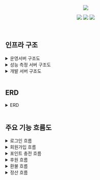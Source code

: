 <p align="center">
  <img src = "https://user-images.githubusercontent.com/45073750/139288390-23b435c5-75e2-4e13-9917-9c295d899bed.png"/>
</p> 

<p align="center">
  <img src = "https://img.shields.io/badge/spring--boot-v2.4.3-green?style=flat-square&logo=spring-boot&logoColor=white"/>
  <img src = "https://img.shields.io/badge/QueryDsl-4.4.0-success"/>
  <img src = "https://img.shields.io/badge/Java-11-important"/>
</p> 



<br/>

## 인프라 구조

<details>
<summary>운영서버 구조도</summary>
<img src = "https://user-images.githubusercontent.com/18106839/139275905-5f768462-5d88-4579-8868-305b3937c917.png"/>
</details>

<details>
<summary>성능 측정 서버 구조도</summary>
<img src = "https://user-images.githubusercontent.com/18106839/139275986-148b609c-b489-48ef-8061-d6a312ff89ae.png"/>
</details>

<details>
<summary>개발 서버 구조도</summary>
<img src = "https://user-images.githubusercontent.com/18106839/139276078-be5eb238-cfe8-4503-9a08-9d017d3bcfb9.png"/>
</details>
<br/>

## ERD

<details>
<summary>ERD</summary>
<img src = "https://user-images.githubusercontent.com/18106839/139279886-915c702f-72a4-4e8f-9cd4-06c0bcd51d86.png"/>
</details>
<br/>

## 주요 기능 흐름도

<details>
  <summary>로그인 흐름</summary>
  <img src="https://user-images.githubusercontent.com/45073750/139027723-bf2637e4-4a0d-44cc-9dc6-ea503ccaf3df.png">
</details>

<details>
  <summary>회원가입 흐름</summary>
  <img src="https://user-images.githubusercontent.com/45073750/139034526-e2d625bf-9487-4985-a8b9-41c09428874d.png">
  return email 전까지는 로그인과 동일하다.
</details>

<details>
  <summary>포인트 충전 흐름</summary>
  <img src="https://user-images.githubusercontent.com/45073750/139267385-30683056-9936-4d49-bf3a-c8d42da6b4f0.png">
</details>

<details>
  <summary>후원 흐름</summary>
  <img src="https://user-images.githubusercontent.com/45073750/139269149-36bca571-62a2-4c64-b02a-502c62379403.png">
</details>

<details>
  <summary>환불 흐름</summary>
  <img src="https://user-images.githubusercontent.com/45073750/139275122-6c9b75f8-be71-415f-9f55-eb77c3bc29c8.png">
</details>

<details>
  <summary>정산 흐름</summary>
  <img src="https://user-images.githubusercontent.com/45073750/139279528-081bbec6-910d-4f73-97ae-86c123dedc6f.png">
</details>
